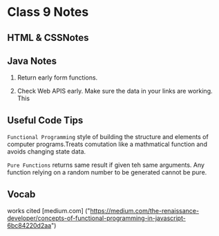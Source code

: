 # Class 9 Notes
## HTML & CSSNotes 

  
## Java Notes 
1. Return early form functions.

1. Check Web APIS early. Make sure the data in your links are working. This


## Useful Code Tips
`Functional Programming` style of building the structure and elements of computer programs.Treats comutation like a mathmatical function and avoids changing state data.

`Pure Functions` returns same result if given teh same arguments. Any function relying on a random number to be generated cannot be pure. 
## Vocab

works cited [medium.com] ("https://medium.com/the-renaissance-developer/concepts-of-functional-programming-in-javascript-6bc84220d2aa")